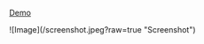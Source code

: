 
<dl>
  <dt><a href="https://socketrooms.herokuapp.com/" target="_blank">Demo</a></dt>
</dl>




<p>
![Image](/screenshot.jpeg?raw=true "Screenshot")
<p>
